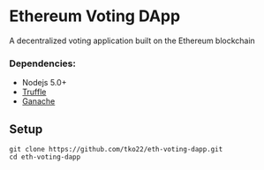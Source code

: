 # Ethereum Voting DApp
A decentralized voting application built on the Ethereum blockchain

### Dependencies:
- Nodejs 5.0+
- [Truffle](https://github.com/trufflesuite/truffle)
- [Ganache](http://truffleframework.com/ganache/)

## Setup
```
git clone https://github.com/tko22/eth-voting-dapp.git
cd eth-voting-dapp
```

